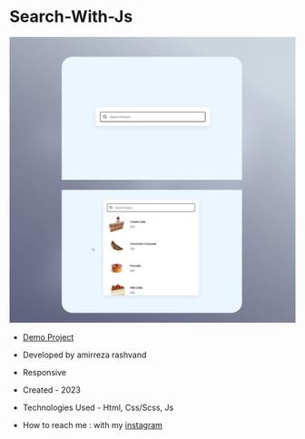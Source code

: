 # Search-With-Js
![viewfinal](https://raw.githubusercontent.com/Amirreza-Rashvand-Developer/Search-With-Js/main/Preview.jpg)

- [Demo Project](https://amirreza-rashvand-developer.github.io/Search-With-Js/)

- Developed by amirreza rashvand

- Responsive

- Created - 2023

- Technologies Used - Html, Css/Scss, Js

- How to reach me : with my [instagram](https://www.instagram.com/amirreza_rashvand_developer)
